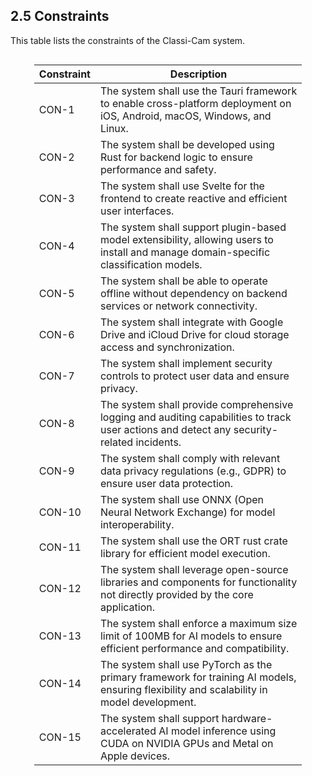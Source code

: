 ## 2.5 Constraints
This table lists the constraints of the Classi-Cam system.

<div style="display: flex; justify-content: center;"><div style="font-size: 0.9em; max-width:85%; line-height:1.4">

| Constraint | Description                                                                                                                               |
| ---------- | ----------------------------------------------------------------------------------------------------------------------------------------- |
| CON-1      | The system shall use the Tauri framework to enable cross-platform deployment on iOS, Android, macOS, Windows, and Linux.                  |
| CON-2      | The system shall be developed using Rust for backend logic to ensure performance and safety.                                              |
| CON-3      | The system shall use Svelte for the frontend to create reactive and efficient user interfaces.                                            |
| CON-4      | The system shall support plugin-based model extensibility, allowing users to install and manage domain-specific classification models.    |
| CON-5      | The system shall be able to operate offline without dependency on backend services or network connectivity.                               |
| CON-6      | The system shall integrate with Google Drive and iCloud Drive for cloud storage access and synchronization.                               |
| CON-7      | The system shall implement security controls to protect user data and ensure privacy.                                                     |
| CON-8      | The system shall provide comprehensive logging and auditing capabilities to track user actions and detect any security-related incidents. |
| CON-9      | The system shall comply with relevant data privacy regulations (e.g., GDPR) to ensure user data protection.                               |
| CON-10     | The system shall use ONNX (Open Neural Network Exchange) for model interoperability.                                                      |
| CON-11     | The system shall use the ORT rust crate library for efficient model execution.                                                            |
| CON-12     | The system shall leverage open-source libraries and components for functionality not directly provided by the core application.           |
| CON-13     | The system shall enforce a maximum size limit of 100MB for AI models to ensure efficient performance and compatibility.                   |
| CON-14     | The system shall use PyTorch as the primary framework for training AI models, ensuring flexibility and scalability in model development.  |
| CON-15     | The system shall support hardware-accelerated AI model inference using CUDA on NVIDIA GPUs and Metal on Apple devices.                    |

</div></div>